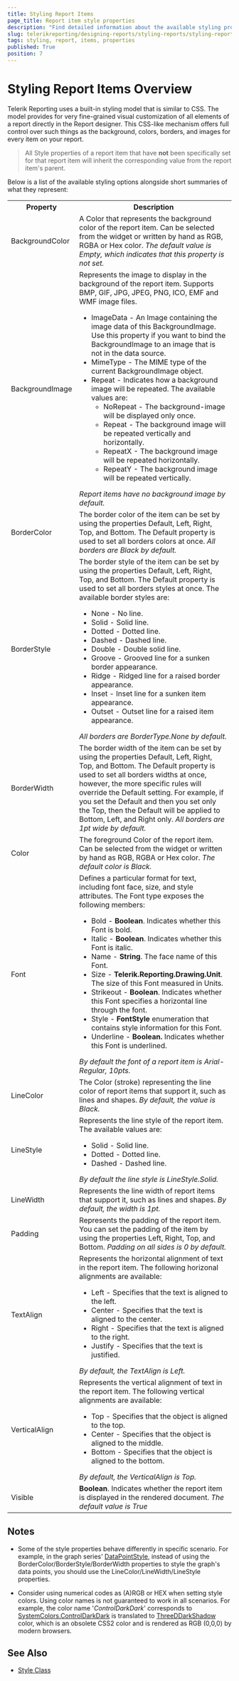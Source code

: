 ```yaml
---
title: Styling Report Items
page_title: Report item style properties
description: "Find detailed information about the available styling properties that can be used to style different report items."
slug: telerikreporting/designing-reports/styling-reports/styling-report-items
tags: styling, report, items, properties
published: True
position: 7
---
```

<style>
table th:first-of-type {
	width: 20%;
}
table th:nth-of-type(2) {
	width: 80%;
}
</style>

# Styling Report Items Overview

Telerik Reporting uses a built-in styling model that is similar to CSS. The model provides for very fine-grained visual customization of all elements of a report directly in the Report designer. This CSS-like mechanism offers full control over such things as the background, colors, borders, and images for every item on your report.

 > All Style properties of a report item that have **not** been specifically set for that report item will inherit the corresponding value from the report item's parent.

Below is a list of the available styling options alongside short summaries of what they represent:

<body>
	<table>
		<tr>
			<th>Property</th>
			<th>Description</th>
		</tr>
		<tr>
			<td>BackgroundColor</td>
			<td>A Color that represents the background color of the report item.
				Can be selected from the widget or written by hand as RGB, RGBA or Hex color.
				<i>
				The default value is Empty, which indicates
				that this property is not set.
				</i>
			</td>
		</tr>
		<tr>
			<td>BackgroundImage</td>
			<td>Represents the image to display in the background of the report item. 
				Supports BMP, GIF, JPG, JPEG, PNG, ICO, EMF and WMF image files.
				<ul>
					<li>ImageData - An Image containing the image data of this BackgroundImage. Use this property if you
						want to bind the BackgroundImage to an image that is not in the data source.</li>
					<li>MimeType - The MIME type of the current BackgroundImage object.</li>
					<li>Repeat - Indicates how a background image will be repeated.
						The available values are:
						<ul>
							<li>NoRepeat - The background-image will be displayed only once.</li>
							<li>Repeat - The background image will be repeated vertically and horizontally.</li>
							<li>RepeatX - The background image will be repeated horizontally.</li>
							<li>RepeatY - The background image will be repeated vertically.
						</ul>
					</li>
				</ul>
				<i>
				Report items have no background
				image by default.
				</i>
			</td>
		</tr>
		<tr>
			<td>BorderColor</td>
			<td>The border color of the item can be set by using the properties Default, Left, Right, Top, and Bottom.
				The Default property is used to set all borders colors at once.
				<i>All borders are Black by default.</i>
			</td>
		</tr>
		<tr>
			<td>BorderStyle</td>
			<td>The border style of the item can be set by using the properties Default, Left, Right, Top, and Bottom.
				The Default property is used to set all borders styles at once.
				The available border styles are:
				<ul>
					<li>None - No line.</li>
					<li>Solid - Solid line.</li>
					<li>Dotted - Dotted line.</li>
					<li>Dashed - Dashed line.</li>
					<li>Double - Double solid line.</li>
					<li>Groove - Grooved line for a sunken border appearance.</li>
					<li>Ridge - Ridged line for a raised border appearance.</li>
					<li>Inset - Inset line for a sunken item appearance.</li>
					<li>Outset - Outset line for a raised item appearance.</li>
				</ul>
				<i> All borders are BorderType.None by
				default.</i>
			</td>
		</tr>
		<tr>
			<td>BorderWidth</td>
			<td>The border width of the item can be set by using the properties Default, Left, Right, Top, and Bottom.
				The Default property is used to set all borders widths at once, however, the more specific rules will override the Default setting.
				For example, if you set the Default and then you set only the Top, then the Default will be applied to Bottom, Left, and Right only.
				<i>All borders are 1pt wide by default.</i>
			</td>
		</tr>
		<tr>
			<td>Color</td>
			<td>The foreground Color of the report item.
				Can be selected from the widget or written by hand as RGB, RGBA or Hex color.
				<i>The default color is Black.</i>
			</td>
		</tr>
		<tr>
			<td>Font</td>
			<td>Defines a particular format for text, including font face, size, and style attributes.
				The Font type exposes the following members:
				<ul>
					<li>Bold - <strong>Boolean</strong>. Indicates whether this Font is bold. </li>
					<li>Italic - <strong>Boolean</strong>. Indicates whether this Font is italic.</li>
					<li>Name - <strong>String</strong>. The face name of this Font.</li>
					<li>Size - <strong>Telerik.Reporting.Drawing.Unit</strong>. The size of this Font measured in Units.
					</li>
					<li>Strikeout - <strong>Boolean</strong>. Indicates whether this Font specifies a horizontal line
						through the font.</li>
					<li>Style - <strong>FontStyle</strong>
						enumeration that contains style information for this Font.</li>
					<li>Underline - <strong>Boolean.</strong> Indicates whether this Font is underlined.</li>
				</ul>
				<i>By default the font of a report item is Arial-Regular, 10pts.</i>
			</td>
		</tr>
		<tr>
			<td>LineColor</td>
			<td>The Color (stroke) representing the line color of report items that support it, such as lines and
				shapes.
				<i>By default, the value is Black.</i>
			</td>
		</tr>
		<tr>
			<td>LineStyle</td>
			<td>Represents the line style of the report item.
				The available values are:
				<ul>
					<li>Solid - Solid line.</li>
					<li>Dotted - Dotted line.</li>
					<li>Dashed - Dashed line.</li>
				</ul>
				<i>By default the line style is LineStyle.Solid.</i>
			</td>
		</tr>
		<tr>
			<td>LineWidth</td>
			<td>Represents the line width of report items that support it, such as lines and shapes.
				<i>By default, the width is 1pt.</i>
			</td>
		</tr>
		<tr>
			<td>Padding</td>
			<td>Represents the padding of the report item. You can set the padding of the item by using the properties
				Left, Right, Top, and Bottom.
				<i>Padding on all sides is 0 by default.</i>
			</td>
		</tr>
		<tr>
			<td>TextAlign</td>
			<td>Represents the horizontal alignment of text in the report item. The following horizonal alignments are
				available:
				<ul>
					<li>Left - Specifies that the text is aligned to the left.</li>
					<li>Center - Specifies that the text is aligned to the center.</li>
					<li>Right - Specifies that the text is aligned to the right.</li>
					<li>Justify - Specifies that the text is justified.</li>
				</ul>
				<i>By default, the TextAlign is Left.</i>
			</td>
		</tr>
		<tr>
			<td>VerticalAlign</td>
			<td>Represents the vertical alignment of text in the report item. The following vertical alignments are
				available:
				<ul>
					<li>Top - Specifies that the object is aligned to the top.</li>
					<li>Center - Specifies that the object is aligned to the middle.</li>
					<li>Bottom - Specifies that the object is aligned to the bottom.</li>
				</ul>
				<i>By default, the VerticalAlign is Top.</i>
			</td>
		</tr>
		<tr>
			<td>Visible</td>
			<td><strong>Boolean</strong>. Indicates whether the report item is displayed in the rendered document.
				<i>The default value is True</i>
			</td>
		</tr>
	</table>
</body>

## Notes

 - Some of the style properties behave differently in specific scenario.
For example, in the graph series' [DataPointStyle](/api/telerik.reporting.graphseriesbase), instead of using the BorderColor/BorderStyle/BorderWidth properties to style the graph's data points, you should use the LineColor/LineWidth/LineStyle properties.

 - Consider using numerical codes as (A)RGB or HEX when setting style colors. Using color names is not guaranteed to work in all scenarios. 
For example, the color name '_ControlDarkDark_' corresponds to [SystemColors.ControlDarkDark](https://learn.microsoft.com/en-us/dotnet/api/system.drawing.systemcolors.controldarkdark) is translated to [ThreeDDarkShadow](https://www.w3.org/wiki/CSS/Properties/color/keywords) color, which is an obsolete CSS2 color and is rendered as RGB (0,0,0) by modern browsers.

## See Also

* [Style Class](/api/telerik.reporting.drawing.style)
